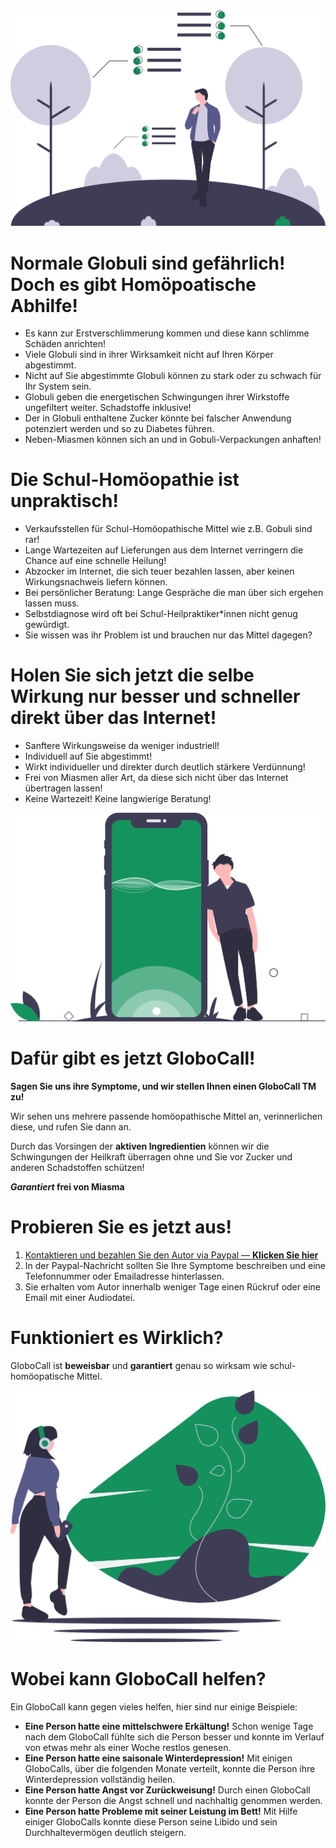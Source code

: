 
<img src="undraw_environmental_study_skau.svg" heigtht="100pt" />

# Normale Globuli sind gefährlich! Doch es gibt Homöpoatische Abhilfe!

- Es kann zur Erstverschlimmerung kommen und diese kann schlimme Schäden anrichten! 
- Viele Globuli sind in ihrer Wirksamkeit nicht auf Ihren Körper abgestimmt.
- Nicht auf Sie abgestimmte Globuli können zu stark oder zu schwach für Ihr System sein.
- Globuli geben die energetischen Schwingungen ihrer Wirkstoffe ungefiltert weiter. Schadstoffe inklusive!
- Der in Globuli enthaltene Zucker könnte bei falscher Anwendung potenziert werden und so zu Diabetes führen.
- Neben-Miasmen können sich an und in Gobuli-Verpackungen anhaften!

# Die Schul-Homöopathie ist unpraktisch!

- Verkaufsstellen für Schul-Homöopathische Mittel wie z.B. Gobuli sind rar! 
- Lange Wartezeiten auf Lieferungen aus dem Internet verringern die Chance auf eine schnelle Heilung!
- Abzocker im Internet, die sich teuer bezahlen lassen, aber keinen Wirkungsnachweis liefern können.
- Bei persönlicher Beratung: Lange Gespräche die man über sich ergehen lassen muss.
- Selbstdiagnose wird oft bei Schul-Heilpraktiker*innen nicht genug gewürdigt. 
- Sie wissen was ihr Problem ist und brauchen nur das Mittel dagegen?

# Holen Sie sich jetzt die selbe Wirkung nur besser und schneller direkt über das Internet!

- Sanftere Wirkungsweise da weniger industriell!
- Individuell auf Sie abgestimmt!
- Wirkt individueller und direkter durch deutlich stärkere Verdünnung!
- Frei von Miasmen aller Art, da diese sich nicht über das Internet übertragen lassen!
- Keine Wartezeit! Keine langwierige Beratung!

<img src="undraw_Mobile_application_mr4r.svg" heigtht="100pt" />

# Dafür gibt es jetzt GloboCall!

**Sagen Sie uns ihre Symptome, und wir stellen Ihnen einen GloboCall TM zu!** 

Wir sehen uns mehrere passende homöopathische Mittel an, verinnerlichen diese, und rufen Sie dann an. 

Durch das Vorsingen der **aktiven Ingredientien** können wir die Schwingungen der Heilkraft überragen ohne und Sie vor Zucker und anderen Schadstoffen schützen!

***Garantiert* frei von Miasma**

# Probieren Sie es jetzt aus! 

1. [Kontaktieren und bezahlen Sie den Autor via Paypal — **Klicken Sie hier**](https://www.paypal.me/DanielJilg/69.69?locale.x=de_DE)
2. In der Paypal-Nachricht sollten Sie Ihre Symptome beschreiben und eine Telefonnummer oder Emailadresse hinterlassen.
3. Sie erhalten vom Autor innerhalb weniger Tage einen Rückruf oder eine Email mit einer Audiodatei.

# Funktioniert es Wirklich?

GloboCall ist **beweisbar** und **garantiert** genau so wirksam wie schul-homöopatische Mittel. 

<img src="undraw_imagination_ok71.svg" heigtht="100pt" />

# Wobei kann GloboCall helfen?

Ein GloboCall kann gegen vieles helfen, hier sind nur einige Beispiele:

- **Eine Person hatte eine mittelschwere Erkältung!** Schon wenige Tage nach dem GloboCall fühlte sich die Person besser und konnte im Verlauf von etwas mehr als einer Woche restlos genesen.
- **Eine Person hatte eine saisonale Winterdepression!** Mit einigen GloboCalls, über die folgenden Monate verteilt, konnte die Person ihre Winterdepression vollständig heilen.
- **Eine Person hatte Angst vor Zurückweisung!** Durch einen GloboCall konnte der Person die Angst schnell und nachhaltig genommen werden.
- **Eine Person hatte Probleme mit seiner Leistung im Bett!** Mit Hilfe einiger GloboCalls konnte diese Person seine Libido und sein Durchhaltevermögen deutlich steigern. 